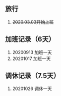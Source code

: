 ## 旅行
1. ~~2020.03.03开始上班~~

## 加班记录（6天）
1. 20200913 加班一天  
2. 20201017 加班一天
## 调休记录（7.5天）
1. 20201026 调休一天
